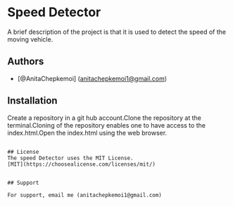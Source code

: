 
# Speed Detector 

A brief description of the project is that it is used to detect the speed of the moving vehicle.


## Authors

- [@AnitaChepkemoi] (anitachepkemoi1@gmail.com)


## Installation

Create a repository in a git hub account.Clone the repository at the terminal.Cloning of the repository enables one to have access to the index.html.Open the index.html using the web browser.
```
    
## License
The speed Detector uses the MIT License.
[MIT](https://choosealicense.com/licenses/mit/)


## Support

For support, email me (anitachepkemoi1@gmail.com)

